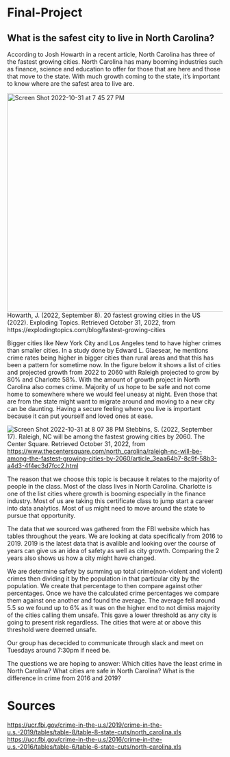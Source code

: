 # Final-Project
## **What is the safest city to live in North Carolina?**
According to Josh Howarth in a recent article, North Carolina has three of the fastest growing cities. North Carolina has many booming industries such as finance, science and education to offer for those that are here and those that move to the state. With much growth coming to the state, it’s important to know where are the safest area to live are.

<img width="509" alt="Screen Shot 2022-10-31 at 7 45 27 PM" src="https://user-images.githubusercontent.com/107590706/199130099-914086e9-1151-4746-974e-36cc8f8e3466.png">
Howarth, J. (2022, September 8). 20 fastest growing cities in the US (2022). Exploding Topics. Retrieved October 31, 2022, from https://explodingtopics.com/blog/fastest-growing-cities 

Bigger cities like New York City and Los Angeles tend to have higher crimes than smaller cities. In a study done by Edward L. Glaesear, he mentions crime rates being higher in bigger cities than rural areas and that this has been a pattern for sometime now. In the figure below it shows a list of cities and projected growth from 2022 to 2060 with Raleigh projected to grow by 80% and Charlotte 58%. With the amount of growth project in North Carolina also comes crime. Majority of us hope to be safe and not come home to somewhere where we would feel uneasy at night. Even those that are from the state might want to migrate around and moving to a new city can be daunting. Having a secure feeling where you live is important because it can put yourself and loved ones at ease.

![Screen Shot 2022-10-31 at 8 07 38 PM](https://user-images.githubusercontent.com/107590706/199131776-d0f2faef-62e5-4bef-b1f8-941712f65fd2.png)
Stebbins, S. (2022, September 17). Raleigh, NC will be among the fastest growing cities by 2060. The Center Square. Retrieved October 31, 2022, from https://www.thecentersquare.com/north_carolina/raleigh-nc-will-be-among-the-fastest-growing-cities-by-2060/article_3eaa64b7-8c9f-58b3-a4d3-4f4ec3d7fcc2.html 

The reason that we choose this topic is because it relates to the majority of people in the class. Most of the class lives in North Carolina. Charlotte is one of the list cities where growth is booming especially in the finance industry. Most of us are taking this certificate class to jump start a career into data analytics. Most of us might need to move around the state to pursue that opportunity.
 
The data that we sourced was gathered from the FBI website which has tables throughout the years. We are looking at data specifically from 2016 to 2019. 2019 is the latest data that is avalible and looking over the course of years can give us an idea of safety as well as city growth. Comparing the 2 years also shows us how a city might have changed.

We are determine safety by summing up total crime(non-violent and violent) crimes then dividing it by the population in that particular city by the population. We create that percentage to then compare against other percentages. Once we have the calculated crime percentages we compare them against one another and found the average. The average fell around 5.5 so we found up to 6% as it was on the higher end to not dimiss majority of the cities calling them unsafe. This gave a lower threshold as any city is going to present risk regardless. The cities that were at or above this threshold were deemed unsafe.

Our group has dececided to communicate through slack and meet on Tuesdays around 7:30pm if need be.

The questions we are hoping to answer:
Which cities have the least crime in North Carolina?
What cities are safe in North Carolina?
What is the difference in crime from 2016 and 2019?


# Sources
https://ucr.fbi.gov/crime-in-the-u.s/2019/crime-in-the-u.s.-2019/tables/table-8/table-8-state-cuts/north_carolina.xls
https://ucr.fbi.gov/crime-in-the-u.s/2016/crime-in-the-u.s.-2016/tables/table-6/table-6-state-cuts/north-carolina.xls
